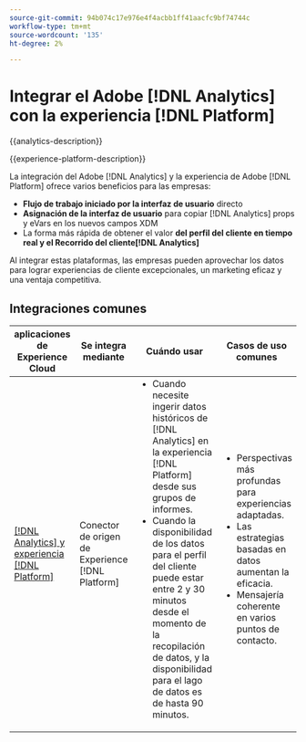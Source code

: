 ```yaml
---
source-git-commit: 94b074c17e976e4f4acbb1ff41aacfc9bf74744c
workflow-type: tm+mt
source-wordcount: '135'
ht-degree: 2%

---
```



# Integrar el Adobe [!DNL Analytics] con la experiencia [!DNL Platform]

{{analytics-description}}

{{experience-platform-description}}

La integración del Adobe [!DNL Analytics] y la experiencia de Adobe [!DNL Platform] ofrece varios beneficios para las empresas:

+ **Flujo de trabajo iniciado por la interfaz de usuario** directo
+ **Asignación de la interfaz de usuario** para copiar [!DNL Analytics] props y eVars en los nuevos campos XDM
+ La forma más rápida de obtener el valor **del perfil del cliente en tiempo real y el Recorrido del cliente[!DNL Analytics]**

Al integrar estas plataformas, las empresas pueden aprovechar los datos para lograr experiencias de cliente excepcionales, un marketing eficaz y una ventaja competitiva.

## Integraciones comunes

<table>
    <thead>
        <tr>
            <th>aplicaciones de Experience Cloud</th>
            <th>Se integra mediante</th>
            <th>Cuándo usar</th>
            <th>Casos de uso comunes</th>
        </tr>
    </thead>
    <tbody>
        <tr>
            <td><a href="https://experienceleague.adobe.com/docs/experience-platform/sources/ui-tutorials/create/adobe-applications/analytics.html" target="_blank" rel="noreferrer">[!DNL Analytics] y experiencia [!DNL Platform]</a></td>
            <td>Conector de origen de Experience [!DNL Platform]</td>
            <td>
                <ul style="margin-top: 0;">
                    <li>Cuando necesite ingerir datos históricos de [!DNL Analytics] en la experiencia [!DNL Platform] desde sus grupos de informes.</li>
                    <li>Cuando la disponibilidad de los datos para el perfil del cliente puede estar entre 2 y 30 minutos desde el momento de la recopilación de datos, y la disponibilidad para el lago de datos es de hasta 90 minutos.</li>
                </ul>
            </td>
            <td>
                <ul style="margin-top: 0;">
                    <li>Perspectivas más profundas para experiencias adaptadas.</li>
                    <li>Las estrategias basadas en datos aumentan la eficacia.</li>
                    <li>Mensajería coherente en varios puntos de contacto.</li>
                </ul>
            </td>
        </tr>
    </tbody>          
</table>
